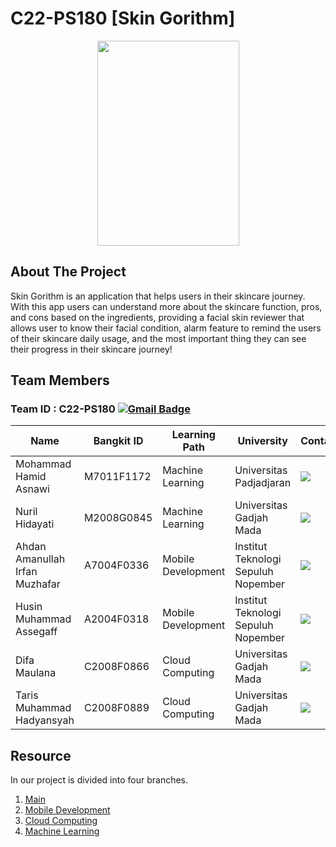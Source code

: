 # C22-PS180 [Skin Gorithm]

<p align="center">
  <img src="https://user-images.githubusercontent.com/99332005/172110105-f347d377-cbb0-46ae-a647-69443dbb9b4b.png", width="227" height="328">
</p>


## About The Project

Skin Gorithm is an application that helps users in their skincare journey. With this app users can understand more about the skincare function, pros, and cons based on the ingredients, providing a facial skin reviewer that allows user to know their facial condition, alarm feature to remind the users of their skincare daily usage, and the most important thing they can see their progress in their skincare journey!

## Team Members

### Team ID : C22-PS180  [![Gmail Badge](https://img.shields.io/badge/-Gmail-c14438?style=flat-square&logo=Gmail&logoColor=white&link=mailto:c22-ps180@bangkit.academy)](mailto:c22-ps180@bangkit.academy)

| Name                           | Bangkit ID  | Learning Path      | University                          | Contact                                                                                                                                                                                           |
| ------------------------------ | ---------- | ------------------ |  ---------------------------------- |--------------------------------------------------------------------------------------------------------------------------------------------------------------------------------------------------- |
| Mohammad Hamid Asnawi          | M7011F1172 | Machine Learning   | Universitas Padjadjaran             | <a href="https://www.linkedin.com/in/mhamidasn/"><img src="https://img.shields.io/badge/LinkedIn-0077B5?style=for-the-badge&logo=linkedin&logoColor=white" /></a>                            |
| Nuril Hidayati                 | M2008G0845 | Machine Learning   | Universitas Gadjah Mada             | <a href="https://www.linkedin.com/in/nuril-hidayati/"><img src="https://img.shields.io/badge/LinkedIn-0077B5?style=for-the-badge&logo=linkedin&logoColor=white" /></a>                            |
| Ahdan Amanullah Irfan Muzhafar | A7004F0336 | Mobile Development | Institut Teknologi Sepuluh Nopember | <a href="https://www.linkedin.com/in/ahdan-amanullah-irfan-muzhaffar-1335b8178/"><img src="https://img.shields.io/badge/LinkedIn-0077B5?style=for-the-badge&logo=linkedin&logoColor=white" /></a> |
| Husin Muhammad Assegaff        | A2004F0318 | Mobile Development | Institut Teknologi Sepuluh Nopember | <a href="https://www.linkedin.com/in/husinassegaff/"><img src="https://img.shields.io/badge/LinkedIn-0077B5?style=for-the-badge&logo=linkedin&logoColor=white" /></a>                            |
| Difa Maulana                   | C2008F0866 | Cloud Computing    | Universitas Gadjah Mada             | <a href="https://www.linkedin.com/in/difa-maulana/"><img src="https://img.shields.io/badge/LinkedIn-0077B5?style=for-the-badge&logo=linkedin&logoColor=white" /></a>                            |
| Taris Muhammad Hadyansyah      | C2008F0889 | Cloud Computing    | Universitas Gadjah Mada             | <a href="https://www.linkedin.com/in/taris-muhammad/"><img src="https://img.shields.io/badge/LinkedIn-0077B5?style=for-the-badge&logo=linkedin&logoColor=white" /></a>                            |

## Resource

In our project is divided into four branches.

1. [Main](https://github.com/Skingorithm/Capstone_Bangkit)
2. [Mobile Development](https://github.com/Skingorithm/Capstone_Bangkit/tree/Mobile-Development)
3. [Cloud Computing](https://github.com/Skingorithm/Capstone_Bangkit/tree/Cloud-Computing)
4. [Machine Learning](https://github.com/Skingorithm/Capstone_Bangkit/tree/Machine-Learning)
